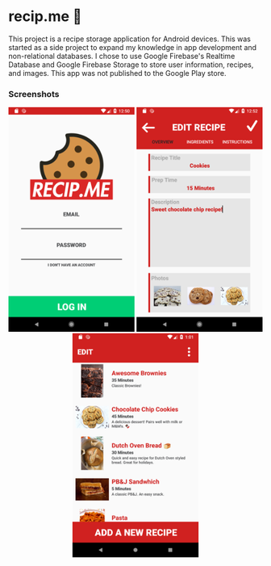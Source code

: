 # recip.me 🍪
This project is a recipe storage application for Android devices.
This was started as a side project to expand my knowledge in app development and non-relational databases. I chose to use Google Firebase's Realtime Database and Google Firebase Storage to store user information, recipes, and images. This app was not published to the Google Play store.

### Screenshots
<p align="center">
      <img src="https://raw.githubusercontent.com/nickryt/recip.me/master/screenshots/1.%20Welcome.png" width="250">
      <img src="https://raw.githubusercontent.com/nickryt/recip.me/master/screenshots/4.%20Add%20Recipe%20-%20Overview.png" width="250">
      <img src="https://raw.githubusercontent.com/nickryt/recip.me/master/screenshots/9.%20Full%20Recipe%20Book%20I.png" width="250">
</p>
